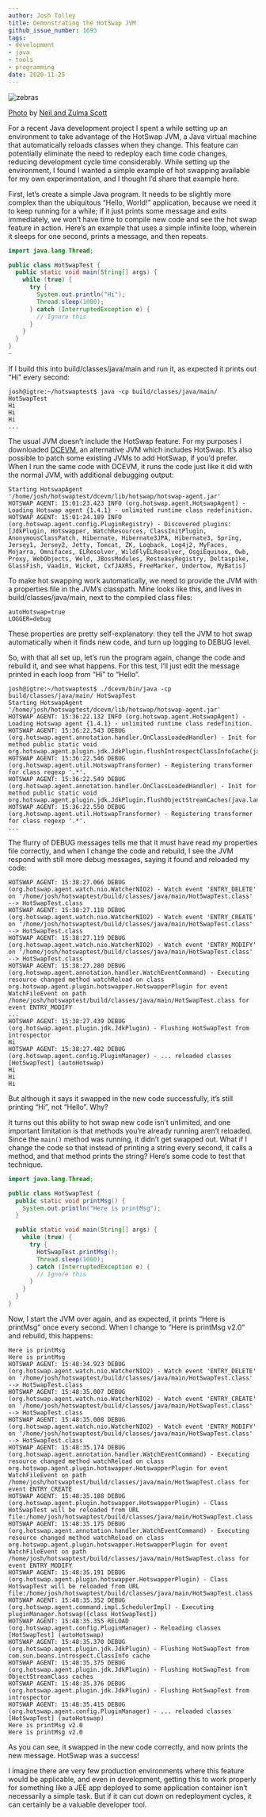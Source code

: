 ```yaml
---
author: Josh Tolley
title: Demonstrating the HotSwap JVM
github_issue_number: 1693
tags:
- development
- java
- tools
- programming
date: 2020-11-25
---
```


![zebras](/blog/2020/11/java-hotswap/zebras-scale-crush.jpg)

[Photo](https://unsplash.com/photos/dgH8NSdEDv0) by [Neil and Zulma Scott](https://unsplash.com/@valenciascott)

For a recent Java development project I spent a while setting up an environment to take advantage of the HotSwap JVM, a Java virtual machine that automatically reloads classes when they change. This feature can potentially eliminate the need to redeploy each time code changes, reducing development cycle time considerably. While setting up the environment, I found I wanted a simple example of hot swapping available for my own experimentation, and I thought I’d share that example here.

First, let’s create a simple Java program. It needs to be slightly more complex than the ubiquitous “Hello, World!” application, because we need it to keep running for a while; if it just prints some message and exits immediately, we won’t have time to compile new code and see the hot swap feature in action.  Here’s an example that uses a simple infinite loop, wherein it sleeps for one second, prints a message, and then repeats.

```java
import java.lang.Thread;

public class HotSwapTest {
  public static void main(String[] args) {
    while (true) {
      try {
        System.out.println("Hi");
        Thread.sleep(1000);
      } catch (InterruptedException e) {
        // Ignore this
      }
    }
  }
}
~
```

If I build this into build/​classes/​java/​main and run it, as expected it prints out “Hi” every second:

```plain
josh@igtre:~/hotswaptest$ java -cp build/classes/java/main/ HotSwapTest
Hi
Hi
Hi
...
```

The usual JVM doesn’t include the HotSwap feature. For my purposes I downloaded [DCEVM](https://dcevm.github.io/), an alternative JVM which includes HotSwap. It’s also possible to patch some existing JVMs to add HotSwap, if you’d prefer. When I run the same code with DCEVM, it runs the code just like it did with the normal JVM, with additional debugging output:

```plain
Starting HotswapAgent '/home/josh/hotswaptest/dcevm/lib/hotswap/hotswap-agent.jar'
HOTSWAP AGENT: 15:01:23.423 INFO (org.hotswap.agent.HotswapAgent) - Loading Hotswap agent {1.4.1} - unlimited runtime class redefinition.
HOTSWAP AGENT: 15:01:24.189 INFO (org.hotswap.agent.config.PluginRegistry) - Discovered plugins: [JdkPlugin, Hotswapper, WatchResources, ClassInitPlugin, AnonymousClassPatch, Hibernate, Hibernate3JPA, Hibernate3, Spring, Jersey1, Jersey2, Jetty, Tomcat, ZK, Logback, Log4j2, MyFaces, Mojarra, Omnifaces, ELResolver, WildFlyELResolver, OsgiEquinox, Owb, Proxy, WebObjects, Weld, JBossModules, ResteasyRegistry, Deltaspike, GlassFish, Vaadin, Wicket, CxfJAXRS, FreeMarker, Undertow, MyBatis]
```

To make hot swapping work automatically, we need to provide the JVM with a properties file in the JVM’s classpath. Mine looks like this, and lives in build/​classes/​java/​main, next to the compiled class files:

```plain
autoHotswap=true
LOGGER=debug
```

These properties are pretty self-explanatory: they tell the JVM to hot swap automatically when it finds new code, and turn up logging to DEBUG level.

So, with that all set up, let’s run the program again, change the code and rebuild it, and see what happens. For this test, I’ll just edit the message printed in each loop from “Hi” to “Hello”.

```plain
josh@igtre:~/hotswaptest$ ./dcevm/bin/java -cp build/classes/java/main/ HotSwapTest
Starting HotswapAgent '/home/josh/hotswaptest/dcevm/lib/hotswap/hotswap-agent.jar'
HOTSWAP AGENT: 15:36:22.132 INFO (org.hotswap.agent.HotswapAgent) - Loading Hotswap agent {1.4.1} - unlimited runtime class redefinition.
HOTSWAP AGENT: 15:36:22.543 DEBUG (org.hotswap.agent.annotation.handler.OnClassLoadedHandler) - Init for method public static void org.hotswap.agent.plugin.jdk.JdkPlugin.flushIntrospectClassInfoCache(java.lang.ClassLoader,org.hotswap.agent.javassist.CtClass)
HOTSWAP AGENT: 15:36:22.546 DEBUG (org.hotswap.agent.util.HotswapTransformer) - Registering transformer for class regexp '.*'.
HOTSWAP AGENT: 15:36:22.549 DEBUG (org.hotswap.agent.annotation.handler.OnClassLoadedHandler) - Init for method public static void org.hotswap.agent.plugin.jdk.JdkPlugin.flushObjectStreamCaches(java.lang.ClassLoader,org.hotswap.agent.javassist.CtClass)
HOTSWAP AGENT: 15:36:22.550 DEBUG (org.hotswap.agent.util.HotswapTransformer) - Registering transformer for class regexp '.*'.
...
```

The flurry of DEBUG messages tells me that it must have read my properties file correctly, and when I change the code and rebuild, I see the JVM respond with still more debug messages, saying it found and reloaded my code:

```plain
HOTSWAP AGENT: 15:38:27.066 DEBUG (org.hotswap.agent.watch.nio.WatcherNIO2) - Watch event 'ENTRY_DELETE' on '/home/josh/hotswaptest/build/classes/java/main/HotSwapTest.class' --> HotSwapTest.class
HOTSWAP AGENT: 15:38:27.118 DEBUG (org.hotswap.agent.watch.nio.WatcherNIO2) - Watch event 'ENTRY_CREATE' on '/home/josh/hotswaptest/build/classes/java/main/HotSwapTest.class' --> HotSwapTest.class
HOTSWAP AGENT: 15:38:27.119 DEBUG (org.hotswap.agent.watch.nio.WatcherNIO2) - Watch event 'ENTRY_MODIFY' on '/home/josh/hotswaptest/build/classes/java/main/HotSwapTest.class' --> HotSwapTest.class
HOTSWAP AGENT: 15:38:27.280 DEBUG (org.hotswap.agent.annotation.handler.WatchEventCommand) - Executing resource changed method watchReload on class org.hotswap.agent.plugin.hotswapper.HotswapperPlugin for event WatchFileEvent on path /home/josh/hotswaptest/build/classes/java/main/HotSwapTest.class for event ENTRY_MODIFY
...
HOTSWAP AGENT: 15:38:27.439 DEBUG (org.hotswap.agent.plugin.jdk.JdkPlugin) - Flushing HotSwapTest from introspector
Hi
HOTSWAP AGENT: 15:38:27.482 DEBUG (org.hotswap.agent.config.PluginManager) - ... reloaded classes [HotSwapTest] (autoHotswap)
Hi
Hi
Hi
```

But although it says it swapped in the new code successfully, it’s still printing “Hi”, not “Hello”. Why?

It turns out this ability to hot swap new code isn’t unlimited, and one important limitation is that methods you’re already running aren’t reloaded. Since the `main()` method was running, it didn’t get swapped out. What if I change the code so that instead of printing a string every second, it calls a method, and that method prints the string? Here’s some code to test that technique.

```java
import java.lang.Thread;

public class HotSwapTest {
  public static void printMsg() {
    System.out.println("Here is printMsg");
  }

  public static void main(String[] args) {
    while (true) {
      try {
        HotSwapTest.printMsg();
        Thread.sleep(1000);
      } catch (InterruptedException e) {
        // Ignore this
      }
    }
  }
}
```

Now, I start the JVM over again, and as expected, it prints “Here is printMsg” once every second. When I change to “Here is printMsg v2.0” and rebuild, this happens:

```plain
Here is printMsg
Here is printMsg
HOTSWAP AGENT: 15:48:34.923 DEBUG (org.hotswap.agent.watch.nio.WatcherNIO2) - Watch event 'ENTRY_DELETE' on '/home/josh/hotswaptest/build/classes/java/main/HotSwapTest.class' --> HotSwapTest.class
HOTSWAP AGENT: 15:48:35.007 DEBUG (org.hotswap.agent.watch.nio.WatcherNIO2) - Watch event 'ENTRY_CREATE' on '/home/josh/hotswaptest/build/classes/java/main/HotSwapTest.class' --> HotSwapTest.class
HOTSWAP AGENT: 15:48:35.008 DEBUG (org.hotswap.agent.watch.nio.WatcherNIO2) - Watch event 'ENTRY_MODIFY' on '/home/josh/hotswaptest/build/classes/java/main/HotSwapTest.class' --> HotSwapTest.class
HOTSWAP AGENT: 15:48:35.174 DEBUG (org.hotswap.agent.annotation.handler.WatchEventCommand) - Executing resource changed method watchReload on class org.hotswap.agent.plugin.hotswapper.HotswapperPlugin for event WatchFileEvent on path /home/josh/hotswaptest/build/classes/java/main/HotSwapTest.class for event ENTRY_CREATE
HOTSWAP AGENT: 15:48:35.188 DEBUG (org.hotswap.agent.plugin.hotswapper.HotswapperPlugin) - Class HotSwapTest will be reloaded from URL file:/home/josh/hotswaptest/build/classes/java/main/HotSwapTest.class
HOTSWAP AGENT: 15:48:35.175 DEBUG (org.hotswap.agent.annotation.handler.WatchEventCommand) - Executing resource changed method watchReload on class org.hotswap.agent.plugin.hotswapper.HotswapperPlugin for event WatchFileEvent on path /home/josh/hotswaptest/build/classes/java/main/HotSwapTest.class for event ENTRY_MODIFY
HOTSWAP AGENT: 15:48:35.191 DEBUG (org.hotswap.agent.plugin.hotswapper.HotswapperPlugin) - Class HotSwapTest will be reloaded from URL file:/home/josh/hotswaptest/build/classes/java/main/HotSwapTest.class
HOTSWAP AGENT: 15:48:35.352 DEBUG (org.hotswap.agent.command.impl.SchedulerImpl) - Executing pluginManager.hotswap([class HotSwapTest])
HOTSWAP AGENT: 15:48:35.355 RELOAD (org.hotswap.agent.config.PluginManager) - Reloading classes [HotSwapTest] (autoHotswap)
HOTSWAP AGENT: 15:48:35.370 DEBUG (org.hotswap.agent.plugin.jdk.JdkPlugin) - Flushing HotSwapTest from com.sun.beans.introspect.ClassInfo cache
HOTSWAP AGENT: 15:48:35.375 DEBUG (org.hotswap.agent.plugin.jdk.JdkPlugin) - Flushing HotSwapTest from ObjectStreamClass caches
HOTSWAP AGENT: 15:48:35.376 DEBUG (org.hotswap.agent.plugin.jdk.JdkPlugin) - Flushing HotSwapTest from introspector
HOTSWAP AGENT: 15:48:35.415 DEBUG (org.hotswap.agent.config.PluginManager) - ... reloaded classes [HotSwapTest] (autoHotswap)
Here is printMsg v2.0
Here is printMsg v2.0
```

As you can see, it swapped in the new code correctly, and now prints the new message. HotSwap was a success!

I imagine there are very few production environments where this feature would be applicable, and even in development, getting this to work properly for something like a JEE app deployed to some application container isn’t necessarily a simple task. But if it can cut down on redeployment cycles, it can certainly be a valuable developer tool.

